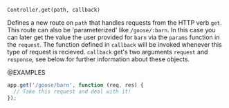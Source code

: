 


`Controller.get(path, callback)`

Defines a new route on `path` that handles requests from the HTTP verb `get`.
This route can also be 'parameterized' like `/goose/:barn`.
In this case you can later get the value the user provided for `barn`
via the `params` function in the `request`.
The function defined in `callback` will be invoked whenever this type of
request is recieved.
`callback` get's two arguments `request` and `response`, see below for further
information about these objects.

@EXAMPLES

```js
app.get('/goose/barn', function (req, res) {
  // Take this request and deal with it!
});
```


